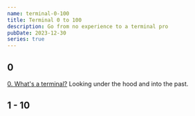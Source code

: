 ```yaml
---
name: terminal-0-100
title: Terminal 0 to 100
description: Go from no experience to a terminal pro
pubDate: 2023-12-30
series: true
---
```



## 0

[0. What's a terminal?](/blog/terminal-0-100/0-whats-a-terminal)
Looking under the hood and into the past.

## 1 - 10
